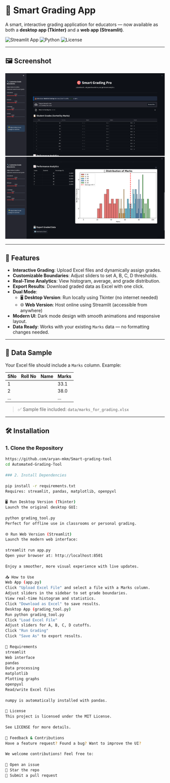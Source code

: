 # 🎯 Smart Grading App

A smart, interactive grading application for educators — now available as both a **desktop app (Tkinter)** and a **web app (Streamlit)**.

![Streamlit App](https://img.shields.io/badge/Streamlit-FF4B4B?logo=streamlit&logoColor=white)
![Python](https://img.shields.io/badge/Python-3776AB?logo=python&logoColor=white)
![License](https://img.shields.io/badge/License-MIT-blue)

---

## 🖼️ Screenshot

![App Screenshot](Screenshot_20250815_003457.png)
![App Screenshot](Screenshot_20250815_003508.png)

---

## 🚀 Features

- **Interactive Grading**: Upload Excel files and dynamically assign grades.
- **Customizable Boundaries**: Adjust sliders to set A, B, C, D thresholds.
- **Real-Time Analytics**: View histogram, average, and grade distribution.
- **Export Results**: Download graded data as Excel with one click.
- **Dual Mode**:
  - 🖥️ **Desktop Version**: Run locally using Tkinter (no internet needed)
  - 🌐 **Web Version**: Host online using Streamlit (accessible from anywhere)
- **Modern UI**: Dark mode design with smooth animations and responsive layout.
- **Data Ready**: Works with your existing `Marks` data — no formatting changes needed.

---

## 📁 Data Sample

Your Excel file should include a `Marks` column. Example:

| SNo | Roll No | Name | Marks |
|-----|---------|------|-------|
| 1   |         |      | 33.1  |
| 2   |         |      | 38.0  |
| ... |         |      | ...   |

> ✅ Sample file included: `data/marks_for_grading.xlsx`

---

## 🛠️ Installation

### 1. Clone the Repository
```bash
https://github.com/aryan-mkm/Smart-grading-tool
cd Automated-Grading-Tool

### 2. Install Dependencies

pip install -r requirements.txt
Requires: streamlit, pandas, matplotlib, openpyxl 

🖥️ Run Desktop Version (Tkinter)
Launch the original desktop GUI:

python grading_tool.py
Perfect for offline use in classrooms or personal grading. 

🌐 Run Web Version (Streamlit)
Launch the modern web interface:

streamlit run app.py
Open your browser at: http://localhost:8501

Enjoy a smoother, more visual experience with live updates. 

📥 How to Use
Web App (app.py)
Click "Upload Excel File" and select a file with a Marks column.
Adjust sliders in the sidebar to set grade boundaries.
View real-time histogram and statistics.
Click "Download as Excel" to save results.
Desktop App (grading_tool.py)
Run python grading_tool.py
Click "Load Excel File"
Adjust sliders for A, B, C, D cutoffs.
Click "Run Grading"
Click "Save As" to export results.

🧩 Requirements
streamlit
Web interface
pandas
Data processing
matplotlib
Plotting graphs
openpyxl
Read/write Excel files

numpy is automatically installed with pandas. 

📄 License
This project is licensed under the MIT License.

See LICENSE for more details.

💬 Feedback & Contributions
Have a feature request? Found a bug? Want to improve the UI?

We welcome contributions! Feel free to:

🐛 Open an issue
🌟 Star the repo
🔁 Submit a pull request
